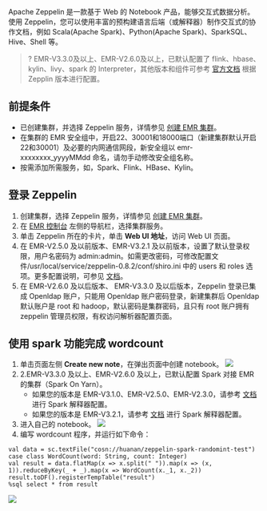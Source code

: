 Apache Zeppelin 是一款基于 Web 的 Notebook 产品，能够交互式数据分析。使用 Zeppelin，您可以使用丰富的预构建语言后端（或解释器）制作交互式的协作文档，例如 Scala(Apache Spark)、Python(Apache Spark)、SparkSQL、 Hive、Shell 等。
>? EMR-V3.3.0及以上、EMR-V2.6.0及以上，已默认配置了 flink、hbase、kylin、livy、spark 的 Interpreter，其他版本和组件可参考 [官方文档](https://zeppelin.apache.org/) 根据 Zepplin 版本进行配置。


## 前提条件
- 已创建集群，并选择 Zeppelin 服务，详情参见 [创建 EMR 集群](https://cloud.tencent.com/document/product/589/10981)。
- 在集群的 EMR 安全组中，开启22、30001和18000端口（新建集群默认开启22和30001）及必要的内网通信网段，新安全组以 emr-xxxxxxxx_yyyyMMdd 命名，请勿手动修改安全组名称。
- 按需添加所需服务，如，Spark、Flink、HBase、Kylin。

## 登录 Zeppelin
1. 创建集群，选择 Zeppelin 服务，详情参见 [创建 EMR 集群](https://cloud.tencent.com/document/product/589/10981)。
2. 在 [EMR 控制台](https://console.cloud.tencent.com/emr) 左侧的导航栏，选择集群服务。
3. 单击 Zeppelin 所在的卡片，单击 **Web UI 地址**，访问 Web UI 页面。
4. 在 EMR-V2.5.0 及以前版本、EMR-V3.2.1 及以前版本，设置了默认登录权限，用户名密码为 admin:admin。如需更改密码，可修改配置文件/usr/local/service/zeppelin-0.8.2/conf/shiro.ini 中的 users 和 roles 选项。更多配置说明，可参见 [文档](https://shiro.apache.org/configuration.html#Configuration-INISections)。
5. 在 EMR-V2.6.0 及以后版本、 EMR-V3.3.0 及以后版本，Zeppelin 登录已集成 Openldap 账户，只能用 Openldap 账户密码登录，新建集群后 Openldap 默认账户是 root 和 hadoop，默认密码是集群密码，且只有 root 账户拥有 zeppelin 管理员权限，有权访问解析器配置页面。

## 使用 spark 功能完成 wordcount
1. 单击页面左侧 **Create new note**，在弹出页面中创建 notebook。
![](https://qcloudimg.tencent-cloud.cn/raw/9bd836f054e89d6e45bbc171f67611fa.png)
2. 2.EMR-V3.3.0 及以上、EMR-V2.6.0 及以上，已默认配置 Spark 对接 EMR 的集群（Spark On Yarn）。
	- 如果您的版本是 EMR-V3.1.0、EMR-V2.5.0、EMR-V2.3.0，请参考 [文档](https://zeppelin.apache.org/docs/0.8.2/interpreter/spark.html) 进行 Spark 解释器配置。
	- 如果您的版本是 EMR-V3.2.1，请参考 [文档](https://zeppelin.apache.org/docs/0.9.0/interpreter/spark.html) 进行 Spark 解释器配置。
3. 进入自己的 notebook。
 ![](https://main.qcloudimg.com/raw/d56fe984a78c0f8f59498d2c24ee5b73.png)
4. 编写 wordcount 程序，并运行如下命令：
```
val data = sc.textFile("cosn://huanan/zeppelin-spark-randomint-test")
case class WordCount(word: String, count: Integer)
val result = data.flatMap(x => x.split(" ")).map(x => (x, 1)).reduceByKey(_ + _).map(x => WordCount(x._1, x._2))
result.toDF().registerTempTable("result")
%sql select * from result
```
![](https://main.qcloudimg.com/raw/8d70fcea7197c81e2d0235cab6d77843.png)
